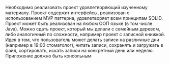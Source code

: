 Необходимо реализовать проект удовлетворяющий изученному материалу. Проект содержит интерфейсы, реализован с использованием MVP паттерна, удовлетворяет всем принципам SOLID. Проект может быть реализован на любом ООП языке (в том числе Java). Можно сдать проект, который мы делали с семейным деревом, либо аналогичный по сложности, например проект с записной книжкой. Идея в том, что пользователь может делать записи на различные дни (например в 19:00 стоматолог), читать записи, сохранять и загружать в файл, сортировать, искать записи на конкретный день или неделю.
Приложение должно быть консольным
